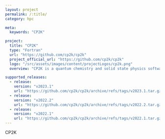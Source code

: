 ```yaml
---
layout: project
permalink: /:title/
category: hpc

meta:
  keywords: "CP2K"

project:
  title: "CP2K"
  type: "Fortran"
  url: "https://github.com/cp2k/cp2k"
  project_official_url: "https://github.com/cp2k/cp2k"
  logo: "/src/assets/images/content/projectLogos/cp2k.png"
  overview: "CP2K is a quantum chemistry and solid state physics software package that can perform atomistic simulations of solid state, liquid, molecular, periodic, material, crystal, and biological systems. CP2K provides a general framework for different modeling methods such as DFT using the mixed Gaussian and plane waves approaches GPW and GAPW. Supported theory levels include DFTB, LDA, GGA, MP2, RPA, semi-empirical methods (AM1, PM3, PM6, RM1, MNDO, ...), and classical force fields (AMBER, CHARMM, ...). CP2K can do simulations of molecular dynamics, metadynamics, Monte Carlo, Ehrenfest dynamics, vibrational analysis, core level spectroscopy, energy minimization, and transition state optimization using NEB or dimer method."

supported_releases:
  - release:
    version: "v2023.1"
    url: "https://github.com/cp2k/cp2k/archive/refs/tags/v2023.1.tar.gz"
  - release:
    version: "v2022.2"
    url: "https://github.com/cp2k/cp2k/archive/refs/tags/v2022.2.tar.gz"
  - release:
    version: "v2022.1"
    url: "https://github.com/cp2k/cp2k/archive/refs/tags/v2022.1.tar.gz"
---
```


<p>CP2K</p>
